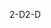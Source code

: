 <span data-ttu-id="2fed1-101">2-D</span><span class="sxs-lookup"><span data-stu-id="2fed1-101">2-D</span></span>